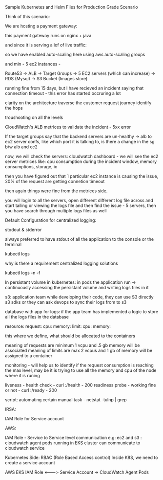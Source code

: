 Sample Kubernetes and Helm Files for Production Grade Scenario

Think of this scenario:

We are hosting a payment gateway:

this payment gateway runs on nginx + java

and since it is serving a lof of live traffic:

so we have enabled auto-scaling here using aws auto-scaling groups

and min - 5 ec2 instances -

Route53 -> ALB -> Target Groups -> 5 EC2 servers (which can increase) -> RDS (Mysql)
																	  -> S3 Bucket (Images store)


running fine from 15 days, but I have recieved an incident saying that connection timeout - this error has started occruring a lot

clarity on the architecture
traverse the customer request journey
identify the hops

troushooting on all the levels

CloudWatch's ALB metrices to validate the incident - 5xx error

If the target groups say that the backend servers are un-healthy -> alb to ec2 server confs, like which port it is talking to, is there a change in the sg b/w alb and ec2


now, we will check the servers:
cloudwatch dashboard - we will see the ec2 server metrices like: cpu consumption during the incident window, memory consumptions, storage, io

then you have figured out that 1 particular ec2 instance is causing the issue, 20% of the request are getting connetion timeout

then again things were fine from the metrices side.

you will login to all the servers, open different different log file across and start tailing or viewing the logs file and then find the issue - 5 servers, then you have search through multiple logs files as well




Default Configuration for centralized logging:

stodout & stderror

always preferred to have stdout of all the application to the console or the terminal

kubectl logs <pod-name> 


why is there a requirement centralized logging solutions


kubectl logs <pod-name> -n <ns-name> -f


In persistant volume in kubernetes:
in pods the application run -> continuously accessing the persistant volume and writing logs files in it



s3:
application team while developing their code, they can use S3 directly s3 sdks
or they can ask devops to sync their logs from to s3



database with app for logs: if the app team has implemented a logic to store all the logs files in the database


resource:
    request:
        cpu:
        memory:
    limit:
        cpu:
        memory:

this where we define, what should be allocated to the containers

meaning of requests are minimum 1 vcpu and .5 gb memory will be associated
meaning of limits are max 2 vcpus and 1 gb of memory will be assigned to a container

monitoring - will help us to identify if the request consumption is reaching the max level, may be it is trying to use all the memory and cpu of the node where it is runing

liveness - health check - curl <url>:<port>/health - 200
readiness probe - working fine or not - curl <url>:<port>/ready - 200

script:
automating certain manual task - netstat -tulnp | grep <port>


IRSA:

IAM Role for Service account


AWS: 

IAM Role - Service to Service level communication
            e.g: ec2 and s3
                : cloudwatch agent pods running in EKS cluster can communicate to cloudwatch service


Kubernetes Side: RBAC (Role Based Access control)
Inside K8S, we need to create a service account


AWS                          EKS
IAM Role            <--->    Service Account -> CloudWatch Agent Pods